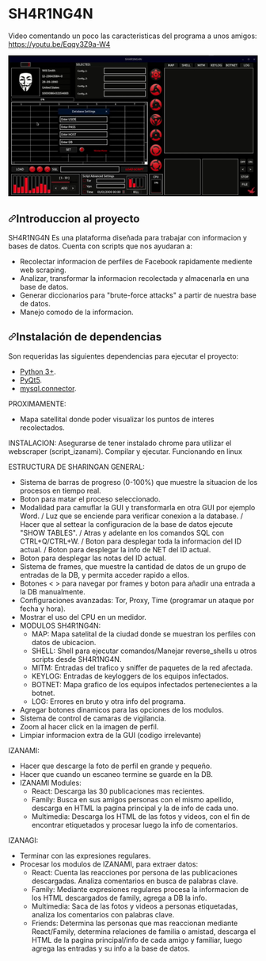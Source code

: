 # SH4R1NG4N

Video comentando un poco las caracteristicas del programa a unos amigos:
https://youtu.be/Eqqy3Z9a-W4

![alt text](https://github.com/NicolasMuras/SH4R1NG4N/blob/master/Images/hud_sharingan.jpg?raw=true)

<h2><a id="user-content-introduccion-al-proyecto" class="anchor" aria-hidden="true" href="#introduccion-al-proyecto"><svg class="octicon octicon-link" viewBox="0 0 16 16" version="1.1" width="16" height="16" aria-hidden="true"><path fill-rule="evenodd" d="M7.775 3.275a.75.75 0 001.06 1.06l1.25-1.25a2 2 0 112.83 2.83l-2.5 2.5a2 2 0 01-2.83 0 .75.75 0 00-1.06 1.06 3.5 3.5 0 004.95 0l2.5-2.5a3.5 3.5 0 00-4.95-4.95l-1.25 1.25zm-4.69 9.64a2 2 0 010-2.83l2.5-2.5a2 2 0 012.83 0 .75.75 0 001.06-1.06 3.5 3.5 0 00-4.95 0l-2.5 2.5a3.5 3.5 0 004.95 4.95l1.25-1.25a.75.75 0 00-1.06-1.06l-1.25 1.25a2 2 0 01-2.83 0z"></path></svg></a>Introduccion al proyecto</h2>

SH4R1NG4N Es una plataforma diseñada para trabajar con informacion y bases de datos.
Cuenta con scripts que nos ayudaran a:
- Recolectar informacion de perfiles de Facebook rapidamente mediente web scraping.
- Analizar, transformar la informacion recolectada y almacenarla en una base de datos.
- Generar diccionarios para "brute-force attacks" a partir de nuestra base de datos.
- Manejo comodo de la informacion.

<h2><a id="user-content-instalación-de-dependencias" class="anchor" aria-hidden="true" href="#instalación-de-dependencias"><svg class="octicon octicon-link" viewBox="0 0 16 16" version="1.1" width="16" height="16" aria-hidden="true"><path fill-rule="evenodd" d="M7.775 3.275a.75.75 0 001.06 1.06l1.25-1.25a2 2 0 112.83 2.83l-2.5 2.5a2 2 0 01-2.83 0 .75.75 0 00-1.06 1.06 3.5 3.5 0 004.95 0l2.5-2.5a3.5 3.5 0 00-4.95-4.95l-1.25 1.25zm-4.69 9.64a2 2 0 010-2.83l2.5-2.5a2 2 0 012.83 0 .75.75 0 001.06-1.06 3.5 3.5 0 00-4.95 0l-2.5 2.5a3.5 3.5 0 004.95 4.95l1.25-1.25a.75.75 0 00-1.06-1.06l-1.25 1.25a2 2 0 01-2.83 0z"></path></svg></a>Instalación de dependencias</h2>

Son requeridas las siguientes dependencias para ejecutar el proyecto:
<ul>
<li><a href="https://www.python.org/" rel="nofollow">Python 3+</a>.</li>
<li><a href="https://docs.docker.com/get-docker/" rel="nofollow">PyQt5</a>.</li>
<li><a href="https://docs.docker.com/compose/install/" rel="nofollow">mysql.connector</a>.</li>
</ul>

PROXIMAMENTE:
- Mapa satellital donde poder visualizar los puntos de interes recolectados.

INSTALACION:
Asegurarse de tener instalado chrome para utilizar el webscraper (script_izanami).
Compilar y ejecutar.
Funcionando en linux

ESTRUCTURA DE SHARINGAN
GENERAL:
* Sistema de barras de progreso (0-100%) que muestre la situacion de los procesos en tiempo real.
* Boton para matar el proceso seleccionado.
* Modalidad para camuflar la GUI y transformarla en otra GUI por ejemplo Word.
 / Luz que se enciende para verificar conexion a la database.
 / Hacer que al settear la configuracion de la base de datos ejecute "SHOW TABLES".
 / Atras y adelante en los comandos SQL con CTRL+Q/CTRL+W.
 / Boton para desplegar toda la informacion del ID actual.
 / Boton para desplegar la info de NET del ID actual.
* Boton para desplegar las notas del ID actual.
* Sistema de frames, que muestre la cantidad de datos de un grupo de entradas de la DB, y permita acceder rapido a ellos.
* Botones < > para navegar por frames y boton para añadir una entrada a la DB manualmente.
* Configuraciones avanzadas: Tor, Proxy, Time (programar un ataque por fecha y hora).
* Mostrar el uso del CPU en un medidor.
* MODULOS SH4R1NG4N:
	- MAP: Mapa satelital de la ciudad donde se muestran los perfiles con datos de ubicacion.
	- SHELL: Shell para ejecutar comandos/Manejar reverse_shells u otros scripts desde SH4R1NG4N.
	- MITM: Entradas del trafico y sniffer de paquetes de la red afectada.
	- KEYLOG: Entradas de keyloggers de los equipos infectados.
	- BOTNET: Mapa grafico de los equipos infectados pertenecientes a la botnet.
	- LOG: Errores en bruto y otra info del programa.
* Agregar botones dinamicos para las opciones de los modulos.
* Sistema de control de camaras de vigilancia.
* Zoom al hacer click en la imagen de perfil.
* Limpiar informacion extra de la GUI (codigo irrelevante)


IZANAMI:
* Hacer que descarge la foto de perfil en grande y pequeño.
* Hacer que cuando un escaneo termine se guarde en la DB.
* IZANAMI Modules:
	- React: Descarga las 30 publicaciones mas recientes.
	- Family: Busca en sus amigos personas con el mismo apellido, descarga en HTML la pagina principal y la de info de cada uno.
	- Multimedia: Descarga los HTML de las fotos y videos, con el fin de encontrar etiquetados y procesar luego la info de comentarios.


IZANAGI:
* Terminar con las expresiones regulares.
* Procesar los modulos de IZANAMI, para extraer datos:
	- React: Cuenta las reacciones por persona de las publicaciones descargadas. Analiza comentarios en busca de palabras clave.
	- Family: Mediante expresiones regulares procesa la informacion de los HTML descargados de family, agrega a DB la info.
	- Multimedia: Saca de las fotos y videos a personas etiquetadas, analiza los comentarios con palabras clave.
	- Friends: Determina las personas que mas reaccionan mediante React/Family, determina relaciones de familia o amistad,
	  descarga el HTML de la pagina principal/info de cada amigo y familiar, luego agrega las entradas y su info a la base de datos. 


